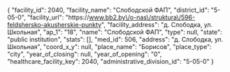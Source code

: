 {
    "facility_id": 2040,
    "facility_name": "Слободской ФАП",
    "district_id": "5-05-0",
    "facility_url": "https:\/\/www.bb2.by\/o-nas\/struktura\/596-feldshersko-akusherskie-punkty",
    "facility_address": "д. Слободка, ул. Школьная",
    "ap_1": "18",
    "name": "Слободской ФАП",
    "type": null,
    "state": "public institution",
    "stats": [],
    "med_id": 506,
    "address": "д. Слободка, ул. Школьная",
    "coord_x_y": null,
    "place_name": "Борисов",
    "place_type": "city",
    "year_of_closing": null,
    "year_of_opening": "0",
    "healthcare_facility_key": 2040,
    "administrative_division_id": "5-05-0"
}